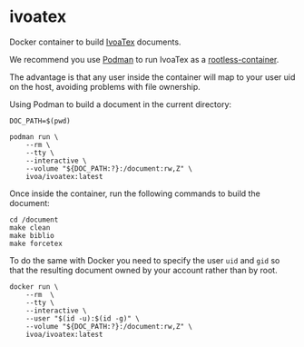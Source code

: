 # ivoatex
Docker container to build [IvoaTex](http://www.ivoa.net/documents/Notes/IVOATex/index.html) documents.

We recommend you use [Podman](https://podman.io/) to run IvoaTex as a [rootless-container](https://github.com/containers/podman#rootless).

The advantage is that any user inside the container will map to your user uid on the host, avoiding problems with file ownership.

Using Podman to build a document in the current directory:

    DOC_PATH=$(pwd)

    podman run \
        --rm \
        --tty \
        --interactive \
        --volume "${DOC_PATH:?}:/document:rw,Z" \
        ivoa/ivoatex:latest

Once inside the container, run the following commands to build the document:

    cd /document
    make clean
    make biblio
    make forcetex


To do the same with Docker you need to specify the user `uid` and `gid` so that the resulting document owned by your account rather than by root.

    docker run \
        --rm  \
        --tty \
        --interactive \
        --user "$(id -u):$(id -g)" \
        --volume "${DOC_PATH:?}:/document:rw,Z" \
        ivoa/ivoatex:latest

